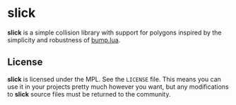 # slick

**slick** is a simple collision library with support for polygons inspired by the simplicity and robustness of [bump.lua](https://github.com/kikito/bump.lua).

## License

**slick** is licensed under the MPL. See the `LICENSE` file. This means you can use it in your projects pretty much however you want, but any modifications to **slick** source files must be returned to the community.
